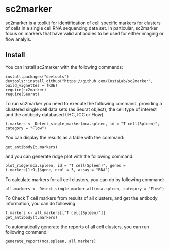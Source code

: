 # sc2marker

sc2marker is a toolkit for identification of cell specific markers for clusters of cells in a single cell RNA sequencing data set. In particular, sc2marker focus on markers that have valid antibodies to be used for either imaging or flow analyis.

## Install

You can install sc2marker with the following commands: 

```{r}
install.packages("devtools")
devtools::install_github("https://github.com/CostaLab/sc2marker", build_vignettes = TRUE)
require(sc2marker)
require(Seurat)
```

To run sc2marker you need to execute the following command, providing a clustered single  cell data sets (as Seurat object), the cell type of interest and the antibody databased (IHC, ICC or Flow). 

```{r}
t.markers <- Detect_single_marker(mca.spleen, id = "T cell(Spleen)", category = "Flow")
```

You can display the results as a table with the command:

```{r}
get_antibody(t.markers)
```

and you can generate ridge plot with the following command:

```{r}
plot_ridge(mca.spleen, id = "T cell(Spleen)", genes = t.markers[1:9,]$gene, ncol = 3, assay = "RNA")
```

To calculate markers for all cell clusters, you can do by following command:

```{r}
all.markers <- Detect_single_marker_all(mca.spleen, category = "Flow")
```

To Check T cell markers from results of all clusters, and get the antibody information, you can do following.

```{r}
t.markers <- all.markers[["T cell(Spleen)"]]
get_antibody(t.markers)
```

To automatically generate the reports of all cell clusters, you can run following command:

```{r}
generate_report(mca.spleen, all.markers)
```



